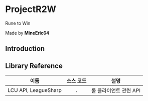 # ProjectR2W
Rune to Win

Made by **MineEric64**

## Introduction

## Library Reference
|이름|소스 코드|설명|
|:---:|:---:|:---:|
|LCU API, LeagueSharp|.|롤 클라이언트 관련 API|
